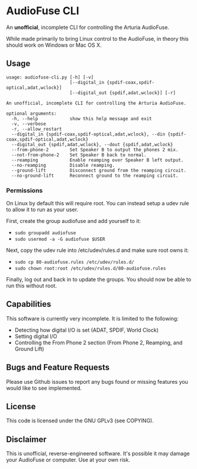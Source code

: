 # AudioFuse CLI
An **unofficial**, incomplete CLI for controlling the Arturia AudioFuse.

While made primarily to bring Linux control to the AudioFuse, in theory this should work on Windows or Mac OS X.

## Usage
    usage: audiofuse-cli.py [-h] [-v]
                            [--digital_in {spdif-coax,spdif-optical,adat,wclock}]
                            [--digital_out {spdif,adat,wclock}] [-r]

    An unofficial, incomplete CLI for controlling the Arturia AudioFuse.

    optional arguments:
      -h, --help            show this help message and exit
      -v, --verbose
      -r, --allow_restart
      --digital_in {spdif-coax,spdif-optical,adat,wclock}, --din {spdif-coax,spdif-optical,adat,wclock}
      --digital_out {spdif,adat,wclock}, --dout {spdif,adat,wclock}
      --from-phone-2        Set Speaker B to output the phones 2 mix.
      --not-from-phone-2    Set Speaker B back to normal.
      --reamping            Enable reamping over Speaker B left output.
      --no-reamping         Disable reamping.
      --ground-lift         Disconnect ground from the reamping circuit.
      --no-ground-lift      Reconnect ground to the reamping circuit.

### Permissions
On Linux by default this will require root. You can instead setup a udev rule to allow it to run as your user.

First, create the group audiofuse and add yourself to it:
* `sudo groupadd audiofuse`
* `sudo usermod -a -G audiofuse $USER`

Next, copy the udev rule into /etc/udev/rules.d and make sure root owns it:
* `sudo cp 80-audiofuse.rules /etc/udev/rules.d/`
* `sudo chown root:root /etc/udev/rules.d/80-audiofuse.rules`

Finally, log out and back in to update the groups. You should now be able to run this without root.

## Capabilities
This software is currently very incomplete. It is limited to the following:
* Detecting how digital I/O is set (ADAT, SPDIF, World Clock)
* Setting digital I/O
* Controlling the From Phone 2 section (From Phone 2, Reamping, and Ground Lift)

## Bugs and Feature Requests
Please use Github issues to report any bugs found or missing features you would like to see implemented.

## License
This code is licensed under the GNU GPLv3 (see COPYING).

## Disclaimer
This is unofficial, reverse-engineered software. It's possible it may damage your AudioFuse or computer. Use at your own risk.
